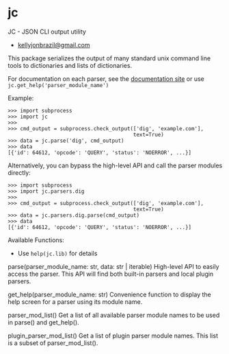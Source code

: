 
# jc
JC - JSON CLI output utility

* kellyjonbrazil@gmail.com

This package serializes the output of many standard unix command line tools
to dictionaries and lists of dictionaries.

For documentation on each parser, see the
[documentation site](https://kellyjonbrazil.github.io/jc/) or use
`jc.get_help('parser_module_name')`

Example:

    >>> import subprocess
    >>> import jc
    >>>
    >>> cmd_output = subprocess.check_output(['dig', 'example.com'],
                                             text=True)
    >>> data = jc.parse('dig', cmd_output)
    >>> data
    [{'id': 64612, 'opcode': 'QUERY', 'status': 'NOERROR', ...}]

Alternatively, you can bypass the high-level API and call the parser
modules directly:

    >>> import subprocess
    >>> import jc.parsers.dig
    >>>
    >>> cmd_output = subprocess.check_output(['dig', 'example.com'],
                                             text=True)
    >>> data = jc.parsers.dig.parse(cmd_output)
    >>> data
    [{'id': 64612, 'opcode': 'QUERY', 'status': 'NOERROR', ...}]

Available Functions:

* Use `help(jc.lib)` for details

parse(parser_module_name: str, data: str | iterable)
    High-level API to easily access the parser. This API will find both
    built-in parsers and local plugin parsers.

get_help(parser_module_name: str)
    Convenience function to display the help screen for a parser using its
    module name.

parser_mod_list()
    Get a list of all available parser module names to be used in parse()
    and get_help().

plugin_parser_mod_list()
    Get a list of plugin parser module names. This list is a subset of
    parser_mod_list().

